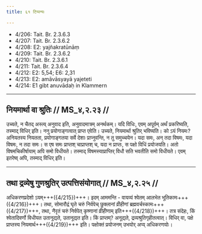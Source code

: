 ```yaml
---
title: ६१ टिप्पन्यः

---
```

- 4/206: Tait. Br. 2.3.6.3
- 4/207: Tait. Br. 2.3.6.2
- 4/208: E2: yajñakratūnāṃ
- 4/209: Tait. Br. 2.3.6.2
- 4/210: Tait. Br. 2.3.6.1
- 4/211: Tait. Br. 2.3.6.4
- 4/212: E2: 5,54; E6: 2,31
- 4/213: E2: amāvāsyayā yajeteti
- 4/214: E1 gibt anuvādaḥ in Klammern

____________________________________________


## नियमार्था वा श्रुतिः // MS_४,२.२३ //

उच्यते, न चैतद् अस्त्य् अनुवाद इति, अनुवादमात्रम् अनर्थकम्। यदि विधिः, एवम् अपूर्वम् अर्थं प्रकरिष्यति, तस्माद् विधिर् इति। ननु प्रयोगाङ्गत्वात् प्राप्त एवेति। उच्यते, नियमार्था श्रुतिर् भविष्यति। को ऽयं नियमः? अनियतस्य नियतता, प्रयोगाङ्गतया सर्वे देशाः प्राप्नुवन्ति, न तु समुच्चयेन। यदा समः, अन् तदा विषमः, यदा विषमः, न तदा समः। स एष समः प्राप्तश् चाप्राप्तश् च, यदा न प्राप्तः, स पक्षो विधिं प्रयोजयति। अतो विषमचिकीर्षायाम् अपि समो विधीयते। तस्माद् विषमस्याप्राप्तिर् विधौ सति भवतीति समो विधीयते। एवम् इतरेष्व् अपि, तस्माद् विधिर् इति।



____________________________________________

## तथा द्रव्येषु गुणश्रुतिर् उत्पत्तिसंयोगात् // MS_४,२.२५ //

अधिकरणप्रदेशो ऽयम्+++({4/215})+++। इदम् आममन्ति - वायव्यं श्वेतम् आलभेत भूतिकामः+++({4/216})+++। तथा, सोमारौद्रं घृते चरुं निर्वपेच् छुक्लानां व्रीहीणां ब्रह्मवर्चस्कामः+++({4/217})+++, तथा, नैरृतं चरुं निर्वपेत् कृष्णानां व्रीहीणाम् इति+++({4/218})+++। तत्र संदेहः, किं श्वेतादिवर्णो विधीयत उतानूद्यते, उतानूद्यत इति। किं प्राप्तम्? अनूद्यते, द्रव्यश्रुतिगृहीतत्वात्। विधिर् वा, पक्षे प्राप्तस्य नियमार्थ+++({4/219})+++ इति। पक्षोक्तं प्रयोजनम् उभयोर् अप्य् अधिकरणयोः।